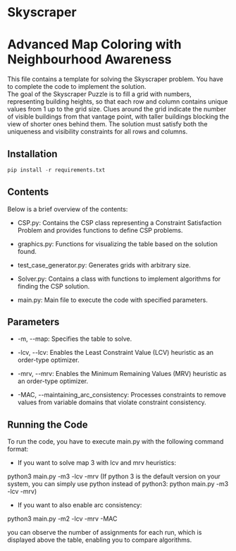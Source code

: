# Skyscraper

# Advanced Map Coloring with Neighbourhood Awareness
This file contains a template for solving the Skyscraper problem. You have to complete the code to implement the solution.  
The goal of the Skyscraper Puzzle is to fill a grid with numbers, representing building heights, so that each row and column contains unique values from 1 up to the grid size. Clues around the grid indicate the number of visible buildings from that vantage point, with taller buildings blocking the view of shorter ones behind them. The solution must satisfy both the uniqueness and visibility constraints for all rows and columns.


## Installation

```python
pip install -r requirements.txt
```
## Contents
Below is a brief overview of the contents: 

- CSP.py: Contains the CSP class representing a Constraint Satisfaction Problem and provides functions to define CSP problems.

- graphics.py: Functions for visualizing the table based on the solution found.

- test_case_generator.py: Generates grids with arbitrary size.

- Solver.py: Contains a class with functions to implement algorithms for finding the CSP solution.

- main.py: Main file to execute the code with specified parameters.

## Parameters
* -m, --map: Specifies the table to solve. 

* -lcv, --lcv: Enables the Least Constraint Value (LCV) heuristic as an order-type optimizer.

* -mrv, --mrv: Enables the Minimum Remaining Values (MRV) heuristic as an order-type optimizer.

* -MAC, --maintaining_arc_consistency: Processes constraints to remove values from variable domains that violate constraint consistency.


## Running the Code
To run the code, you have to execute main.py with the following command format: 

* If you want to solve map 3 with lcv and mrv heuristics: 

python3 main.py -m3 -lcv -mrv 
(If python 3 is the default version on your system, you can simply use python instead of python3: 
python main.py -m3 -lcv -mrv)
 
* If you want to also enable arc consistency: 

python3 main.py -m2 -lcv -mrv -MAC

you can observe the number of assignments for each run, which is displayed above the table, enabling you to compare algorithms.

